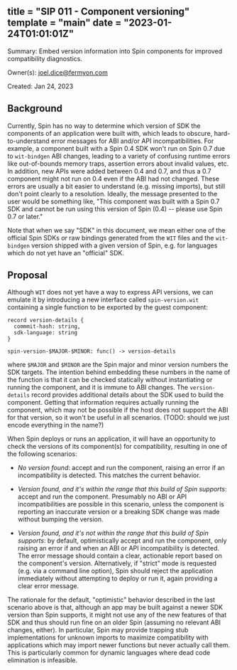 title = "SIP 011 - Component versioning"
template = "main"
date = "2023-01-24T01:01:01Z"
---

Summary: Embed version information into Spin components for improved compatibility diagnostics.

Owner(s): joel.dice@fermyon.com

Created: Jan 24, 2023

## Background

Currently, Spin has no way to determine which version of SDK the components of an application were built with, which leads to obscure, hard-to-understand error messages for ABI and/or API incompatibilities.  For example, a component built with a Spin 0.4 SDK won't run on Spin 0.7 due to `wit-bindgen` ABI changes, leading to a variety of confusing runtime errors like out-of-bounds memory traps, assertion errors about invalid values, etc.  In addition, new APIs were added between 0.4 and 0.7, and thus a 0.7 component might not run on 0.4 even if the ABI had not changed.  These errors are usually a bit easier to understand (e.g. missing imports), but still don't point clearly to a resolution.  Ideally, the message presented to the user would be something like, "This component was built with a Spin 0.7 SDK and cannot be run using this version of Spin (0.4) -- please use Spin 0.7 or later."

Note that when we say "SDK" in this document, we mean either one of the official Spin SDKs _or_ raw bindings generated from the `WIT` files and the `wit-bindgen` version shipped with a given version of Spin, e.g. for languages which do not yet have an "official" SDK.

## Proposal

Although `WIT` does not yet have a way to express API versions, we can emulate it by introducing a new interface called `spin-version.wit` containing a single function to be exported by the guest component:

```
record version-details {
  commmit-hash: string,
  sdk-language: string
}

spin-version-$MAJOR-$MINOR: func() -> version-details
```

where `$MAJOR` and `$MINOR` are the Spin major and minor version numbers the SDK targets. The intention behind embedding these numbers in the name of the function is that it can be checked statically without instantiating or running the component, and it is immune to ABI changes.  The `version-details` record provides additional details about the SDK used to build the component.  Getting that information requires actually running the component, which may not be possible if the host does not support the ABI for that version, so it won't be useful in all scenarios.  (TODO: should we just encode everything in the name?)

When Spin deploys or runs an application, it will have an opportunity to check the versions of its component(s) for compatibility, resulting in one of the following scenarios:

- *No version found*: accept and run the component, raising an error if an incompatibility is detected.  This matches the current behavior.

- *Version found, and it's within the range that this build of Spin supports*: accept and run the component.  Presumably no ABI or API incompatibilities are possible in this scenario, unless the component is reporting an inaccurate version or a breaking SDK change was made without bumping the version.

- *Version found, and it's _not_ within the range that this build of Spin supports*: by default, optimistically accept and run the component, only raising an error if and when an ABI or API incompatibility is detected.  The error message should contain a clear, actionable report based on the component's version.  Alternatively, if "strict" mode is requested (e.g. via a command line option), Spin should reject the application immediately without attempting to deploy or run it, again providing a clear error message.

The rationale for the default, "optimistic" behavior described in the last scenario above is that, although an app may be built against a newer SDK version than Spin supports, it might not use any of the new features of that SDK and thus should run fine on an older Spin (assuming no relevant ABI changes, either).  In particular, Spin may provide trapping stub implementations for unknown imports to maximize compatibility with applications which may import newer functions but never actually call them.  This is particularly common for dynamic languages where dead code elimination is infeasible.
